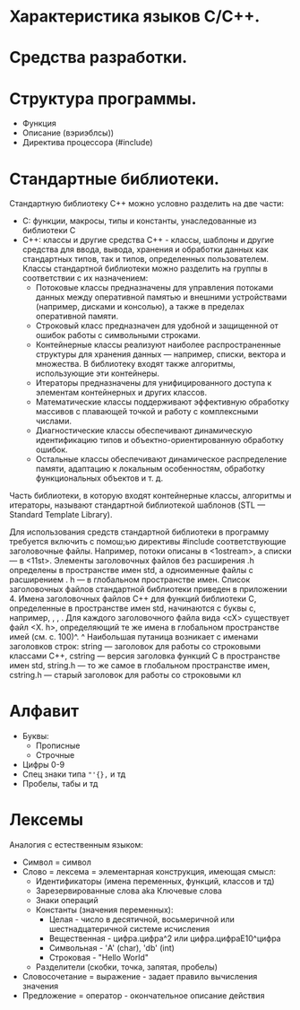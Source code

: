 # Характеристика языков С/С++. 

# Средства разработки. 

# Структура программы. 

- Функция
- Описание (вэриэблсы))
- Директива процессора (#include)

# Стандартные библиотеки. 

Стандартную библиотеку C++ можно условно разделить на две части:
- C: функции, макросы, типы и константы, унаследованные из библиотеки С
- C++: классы и другие средства C++ - классы, шаблоны и другие средства для ввода, вывода, хранения и обработки данных как стандартных типов, так и типов, определенных пользователем. Классы стандартной библиотеки можно разделить на группы в соответствии с их назначением:
    - Потоковые классы предназначены для управления потоками данных между оперативной памятью и внешними устройствами (например, дисками и консолью), а также в пределах оперативной памяти. 
    - Строковый класс предназначен для удобной и защищенной от ошибок работы с символьными строками. 
    - Контейнерные классы реализуют наиболее распространенные структуры для хранения данных — например, списки, вектора и множества. В библиотеку входят также алгоритмы, использующие эти контейнеры. 
    - Итераторы предназначены для унифицированного доступа к элементам контейнерных и других классов. 
    - Математические классы поддерживают эффективную обработку массивов с плавающей точкой и работу с комплексными числами. 
    - Диагностические классы обеспечивают динамическую идентификацию типов и объектно-ориентированную обработку ошибок. 
    - Остальные классы обеспечивают динамическое распределение памяти, адаптацию к локальным особенностям, обработку функциональных объектов и т. д. 

Часть библиотеки, в которую входят контейнерные классы, алгоритмы и итераторы, называют стандартной библиотекой шаблонов (STL — Standard Template 
Library). 

Для использования средств стандартной библиотеки в программу требуется 
включить с помош;ью директивы #include соответствующие заголовочные файлы. Например, потоки описаны в <1ostream>, а списки — в <11st>. Элементы заголовочных файлов без расширения .h определены в пространстве имен std, а одноименные файлы с расширением . h — в глобальном пространстве имен. Список 
заголовочных файлов стандартной библиотеки приведен в приложении 4. 
Имена заголовочных файлов C++ для функций библиотеки С, определенные в 
пространстве имен std, начинаются с буквы с, например, <cstd1o>, <cstr1ng>, 
<ct1me>. Для каждого заголовочного файла вида <сХ> существует файл <Х. h>, определяющий те же имена в глобальном пространстве имей (см. с. 100)^. 
^ Наибольшая путаница возникает с именами заголовков строк: string — заголовок для работы со строковыми классами C++, cstring — версия заголовка функций С в пространстве имен std, string.h — то же самое в глобальном пространстве имен, cstring.h — старый 
заголовок для работы со строковыми кл

# Алфавит

- Буквы:
    - Прописные
    - Строчные
- Цифры 0-9
- Спец знаки типа `"'{},` и тд
- Пробелы, табы и тд

# Лексемы

Аналогия с естественным языком:
- Символ = символ
- Слово = лексема = элементарная конструкция, имеющая смысл:
    - Идентификаторы (имена переменных, функций, классов и тд)
    - Зарезервированные слова aka Ключевые слова
    - Знаки операций
    - Константы (значения переменных):
        - Целая - число в десятичной, восьмеричной или шестнадцатеричной системе исчисления
        - Вещественная - цифра.цифра^2 или цифра.цифраЕ10^цифра
        - Символьная - 'A' (char), 'db' (int)
        - Строковая - "Hello World"
    - Разделители (скобки, точка, запятая, пробелы)
- Словосочетание = выражение - задает правило вычисления значения
- Предложение = оператор - окончательное описание действия